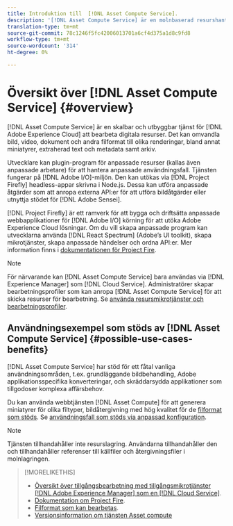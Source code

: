 ```yaml
---
title: Introduktion till  [!DNL Asset Compute Service].
description: '[!DNL Asset Compute Service] är en molnbaserad resurshanteringstjänst som minskar komplexiteten och förbättrar skalbarheten.'
translation-type: tm+mt
source-git-commit: 78c1246f5fc42006013701a6cf4d375a1d8c9fd8
workflow-type: tm+mt
source-wordcount: '314'
ht-degree: 0%

---
```



# Översikt över [!DNL Asset Compute Service] {#overview}

[!DNL Asset Compute Service] är en skalbar och utbyggbar tjänst för  [!DNL Adobe Experience Cloud] att bearbeta digitala resurser. Det kan omvandla bild, video, dokument och andra filformat till olika renderingar, bland annat miniatyrer, extraherad text och metadata samt arkiv.

Utvecklare kan plugin-program för anpassade resurser (kallas även anpassade arbetare) för att hantera anpassade användningsfall. Tjänsten fungerar på [!DNL Adobe I/O]-miljön. Den kan utökas via [!DNL Project Firefly] headless-appar skrivna i Node.js. Dessa kan utföra anpassade åtgärder som att anropa externa API:er för att utföra bildåtgärder eller utnyttja stödet för [!DNL Adobe Sensei].

[!DNL Project Firefly] är ett ramverk för att bygga och driftsätta anpassade webbapplikationer för  [!DNL Adobe I/O] körning för att utöka Adobe Experience Cloud lösningar. Om du vill skapa anpassade program kan utvecklarna använda [!DNL React Spectrum] (Adobe’s UI toolkit), skapa mikrotjänster, skapa anpassade händelser och ordna API:er. Mer information finns i [dokumentationen för Project Fire](https://www.adobe.io/apis/experienceplatform/project-firefly/docs.html).

>[!NOTE]
>
>För närvarande kan [!DNL Asset Compute Service] bara användas via [!DNL Experience Manager] som [!DNL Cloud Service]. Administratörer skapar bearbetningsprofiler som kan anropa [!DNL Asset Compute Service] för att skicka resurser för bearbetning. Se [använda resursmikrotjänster och bearbetningsprofiler](https://experienceleague.adobe.com/docs/experience-manager-cloud-service/assets/manage/asset-microservices-configure-and-use.html).

## Användningsexempel som stöds av [!DNL Asset Compute Service] {#possible-use-cases-benefits}

[!DNL Asset Compute Service] har stöd för ett fåtal vanliga användningsområden, t.ex. grundläggande bildbehandling, Adobe applikationsspecifika konverteringar, och skräddarsydda applikationer som tillgodoser komplexa affärsbehov.

Du kan använda webbtjänsten [!DNL Asset Compute] för att generera miniatyrer för olika filtyper, bildåtergivning med hög kvalitet för de [filformat som stöds](https://experienceleague.adobe.com/docs/experience-manager-cloud-service/assets/file-format-support.html). Se [användningsfall som stöds via anpassad konfiguration](https://experienceleague.adobe.com/docs/experience-manager-cloud-service/assets/manage/asset-microservices-configure-and-use.html).

>[!NOTE]
>
>Tjänsten tillhandahåller inte resurslagring. Användarna tillhandahåller den och tillhandahåller referenser till källfiler och återgivningsfiler i molnlagringen.

<!-- TBD: Should this be mentioned in the docs?

|Asset Compute Service does not do this|Expectations from implementing client|
|---|---|
| Binary uploads or API-based asset ingestion. | Use other methods to ingest assets. |
| Store binaries or any persisted data across processing requests.| Each request is independent so treat it as a standalone request by sharing binary and processing instructions. |
| Store any configurations such as processing rules or settings for a user or an organization's account. | Add processing request to each request/instruction. |
| Direct event handling of asset creation events from storage systems and processing completed notifications, and errors. | Use Adobe I/O Events and other methods. |

-->

>[!MORELIKETHIS]
>
>* [Översikt över tillgångsbearbetning med tillgångsmikrotjänster  [!DNL Adobe Experience Manager] som en [!DNL Cloud Service]](https://experienceleague.adobe.com/docs/experience-manager-cloud-service/assets/asset-microservices-overview.html).
>* [Dokumentation om Project Fire](https://www.adobe.io/apis/experienceplatform/project-firefly/docs.html).
>* [Filformat som kan bearbetas](https://experienceleague.adobe.com/docs/experience-manager-cloud-service/assets/file-format-support.html).
>* [Versionsinformation om tjänsten Asset compute](release-notes.md)


<!-- **TBD:**
* Clarify the service can only be used within AEM as Cloud Service. The docs provided as context for custom application developers. Not to be used as a standalone service.
  ** and API as that plays a role in custom applications (accepting standard params, invoking Nui itself in the future, etc. (this is an outlook))

* link to aem as cloud service docs on asset ingestion and customization with processing profiles.
-->

